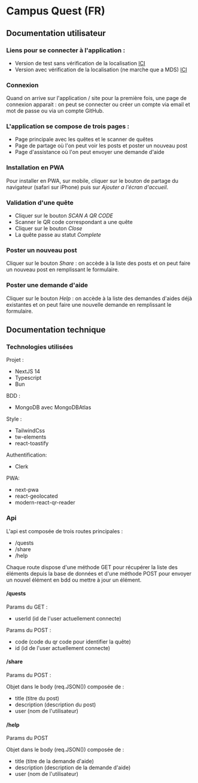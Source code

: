 # Campus Quest (FR)

## Documentation utilisateur

### Liens pour se connecter à l'application : 

- Version de test sans vérification de la localisation [ICI](https://cqtest.hommet.ch)
- Version avec vérification de la localisation (ne marche que a MDS) [ICI](https://cq.hommet.ch)

### Connexion

Quand on arrive sur l'application / site pour la première fois, une page de connexion apparait : on peut se connecter ou créer un compte via email et mot de passe ou via un compte GitHub.

### L'application se compose de trois pages :

- Page principale avec les quêtes et le scanner de quêtes
- Page de partage où l'on peut voir les posts et poster un nouveau post
- Page d'assistance où l'on peut envoyer une  demande d'aide

### Installation en PWA

Pour installer en PWA, sur mobile, cliquer sur le bouton de partage du navigateur (safari sur iPhone) puis sur *Ajouter a l'écran d'accueil*.

### Validation d'une quête

- Cliquer sur le bouton *SCAN A QR CODE*
- Scanner le QR code correspondant a une quête
- Cliquer sur le bouton *Close*
- La quête passe au statut *Complete*

### Poster un nouveau post

Cliquer sur le bouton *Share* : on accède à la liste des posts et on peut faire un nouveau post en remplissant le formulaire.

### Poster une demande d'aide

Cliquer sur le bouton *Help* : on accède à la liste des demandes d'aides déjà existantes et on peut faire une nouvelle demande en remplissant le formulaire.

## Documentation technique

### Technologies utilisées

Projet :
- NextJS 14
- Typescript
- Bun

BDD : 
- MongoDB avec MongoDBAtlas

Style : 
- TailwindCss
- tw-elements
- react-toastify

Authentification:
- Clerk

PWA: 
- next-pwa
- react-geolocated
- modern-react-qr-reader
  
### Api

L'api est composée de trois routes principales : 

- /quests
- /share
- /help

Chaque route dispose d'une méthode GET pour récupérer la liste des éléments depuis la base de données et d'une méthode POST pour envoyer un nouvel élément en bdd ou mettre à jour un élément.

#### /quests

Params du GET : 
- userId (id de l'user actuellement connecte)

Params du POST :
- code (code du qr code pour identifier la quête)
- id (id de l'user actuellement connecte)

#### /share

Params du POST :

Objet dans le body (req.JSON()) composée de :

- title (titre du post)
- description (description du post)
- user (nom de l'utilisateur)

#### /help

Params du POST

Objet dans le body (req.JSON()) composée de :

- title (titre de la demande d'aide)
- description (description de la demande d'aide)
- user (nom de l'utilisateur)
